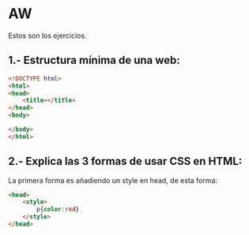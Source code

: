# AW
Estos son los ejercicios. <br>
## 1.- Estructura mínima de una web:
```html
<!DOCTYPE html>
<html>
<head>
	<title></title>
</head>
<body>

</body>
</html>
```
## 2.- Explica las 3 formas de usar CSS en HTML:
La primera forma es añadiendo un style en head, de esta forma:
```html
<head>
	<style>
		p{color:red}
	</style>
</head>
```

